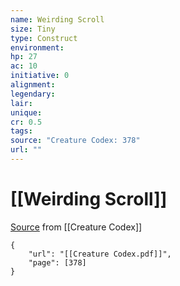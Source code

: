 ```yaml
---
name: Weirding Scroll
size: Tiny
type: Construct
environment: 
hp: 27
ac: 10
initiative: 0
alignment: 
legendary: 
lair: 
unique: 
cr: 0.5
tags: 
source: "Creature Codex: 378"
url: ""
---
```

# [[Weirding Scroll]]

[Source](zotero://open-pdf/library/items/NTNKJRHG?page=378) from [[Creature Codex]]

```pdf
{
	"url": "[[Creature Codex.pdf]]",
	"page": [378]
}
```

